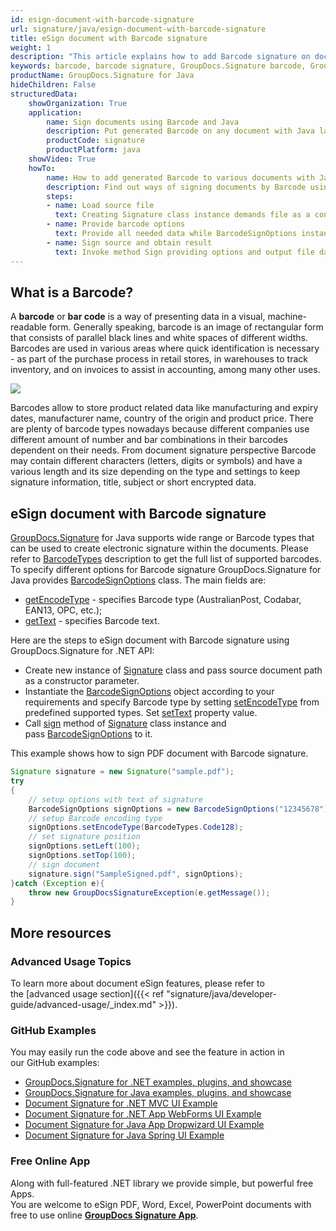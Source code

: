 ```yaml
---
id: esign-document-with-barcode-signature
url: signature/java/esign-document-with-barcode-signature
title: eSign document with Barcode signature
weight: 1
description: "This article explains how to add Barcode signature on document page with various options like barcode type, barcode text, positioning, alignment and other visual settings with GroupDocs.Signature"
keywords: barcode, barcode signature, GroupDocs.Signature barcode, GroupDocs.Signature barcode signature
productName: GroupDocs.Signature for Java
hideChildren: False
structuredData:
    showOrganization: True
    application:    
        name: Sign documents using Barcode and Java    
        description: Put generated Barcode on any document with Java language by GroupDocs.Signature for Java APIs
        productCode: signature
        productPlatform: java 
    showVideo: True
    howTo:
        name: How to add generated Barcode to various documents with Java 
        description: Find out ways of signing documents by Barcode using Java
        steps:
        - name: Load source file
          text: Creating Signature class instance demands file as a constructor parameter. It can be provided either as file path or as file stream. 
        - name: Provide barcode options 
          text: Provide all needed data while BarcodeSignOptions instantiating.
        - name: Sign source and obtain result 
          text: Invoke method Sign providing options and output file data. You can save signed file using file path or stream.
---
```

## What is a Barcode?

A **barcode** or **bar code** is a way of presenting data in a visual, machine-readable form. Generally speaking, barcode is an image of rectangular form that consists of parallel black lines and white spaces of different widths.  
Barcodes are used in various areas where quick identification is necessary - as part of the purchase process in retail stores, in warehouses to track inventory, and on invoices to assist in accounting, among many other uses.

![](signature/java/images/esign-document-with-barcode-signature.gif)

Barcodes allow to store product related data like manufacturing and expiry dates, manufacturer name, country of the origin and product price. There are plenty of barcode types nowadays because different companies use different amount of number and bar combinations in their barcodes dependent on their needs. From document signature perspective Barcode may contain different characters (letters, digits or symbols) and have a various length and its size depending on the type and settings to keep signature information, title, subject or short encrypted data.  

## eSign document with Barcode signature

[GroupDocs.Signature](https://products.groupdocs.com/signature/java) for Java supports wide range or Barcode types that can be used to create electronic signature within the documents. Please refer to [BarcodeTypes](https://apireference.groupdocs.com/java/signature/com.groupdocs.signature.domain.barcodes/BarcodeTypes) description to get the full list of supported barcodes.  
To specify different options for Barcode signature GroupDocs.Signature for Java provides [BarcodeSignOptions](https://apireference.groupdocs.com/java/signature/com.groupdocs.signature.options.sign/BarcodeSignOptions) class. The main fields are:

*   [getEncodeType](https://apireference.groupdocs.com/java/signature/com.groupdocs.signature.options.sign/BarcodeSignOptions#getEncodeType()) - specifies Barcode type (AustralianPost, Codabar, EAN13, OPC, etc.);
*   [getText](https://apireference.groupdocs.com/java/signature/com.groupdocs.signature.options.sign/TextSignOptions#getText()) - specifies Barcode text. 

Here are the steps to eSign document with Barcode signature using GroupDocs.Signature for .NET API:

*   Create new instance of [Signature](https://apireference.groupdocs.com/java/signature/com.groupdocs.signature/Signature) class and pass source document path as a constructor parameter.    
*   Instantiate the [BarcodeSignOptions](https://apireference.groupdocs.com/java/signature/com.groupdocs.signature.options.sign/BarcodeSignOptions) object according to your requirements and specify Barcode type by setting [setEncodeType](https://apireference.groupdocs.com/java/signature/com.groupdocs.signature.options.sign/BarcodeSignOptions#setEncodeType()) from predefined supported types. Set [setText](https://apireference.groupdocs.com/java/signature/com.groupdocs.signature.options.sign/TextSignOptions#setText(java.lang.String)) property value.    
*   Call [sign](https://apireference.groupdocs.com/java/signature/com.groupdocs.signature/Signature#sign(java.io.OutputStream,%20com.groupdocs.signature.options.sign.SignOptions)) method of [Signature](https://apireference.groupdocs.com/java/signature/com.groupdocs.signature/Signature) class instance and pass [BarcodeSignOptions](https://apireference.groupdocs.com/java/signature/com.groupdocs.signature.options.sign/BarcodeSignOptions) to it.
    

This example shows how to sign PDF document with Barcode signature.

```java
Signature signature = new Signature("sample.pdf");
try 
{
    // setup options with text of signature
    BarcodeSignOptions signOptions = new BarcodeSignOptions("12345678");
    // setup Barcode encoding type
    signOptions.setEncodeType(BarcodeTypes.Code128);
    // set signature position
    signOptions.setLeft(100);
    signOptions.setTop(100);
    // sign document   
    signature.sign("SampleSigned.pdf", signOptions);    
}catch (Exception e){
    throw new GroupDocsSignatureException(e.getMessage());
}
```

## More resources

### Advanced Usage Topics

To learn more about document eSign features, please refer to the [advanced usage section]({{< ref "signature/java/developer-guide/advanced-usage/_index.md" >}}).

### GitHub Examples 

You may easily run the code above and see the feature in action in our GitHub examples:

*   [GroupDocs.Signature for .NET examples, plugins, and showcase](https://github.com/groupdocs-signature/GroupDocs.Signature-for-.NET)    
*   [GroupDocs.Signature for Java examples, plugins, and showcase](https://github.com/groupdocs-signature/GroupDocs.Signature-for-Java)    
*   [Document Signature for .NET MVC UI Example](https://github.com/groupdocs-signature/GroupDocs.Signature-for-.NET-MVC)    
*   [Document Signature for .NET App WebForms UI Example](https://github.com/groupdocs-signature/GroupDocs.Signature-for-.NET-WebForms)    
*   [Document Signature for Java App Dropwizard UI Example](https://github.com/groupdocs-signature/GroupDocs.Signature-for-Java-Dropwizard)   
*   [Document Signature for Java Spring UI Example](https://github.com/groupdocs-signature/GroupDocs.Signature-for-Java-Spring)
    

### Free Online App 

Along with full-featured .NET library we provide simple, but powerful free Apps.  
You are welcome to eSign PDF, Word, Excel, PowerPoint documents with free to use online **[GroupDocs Signature App](https://products.groupdocs.app/signature)**.

